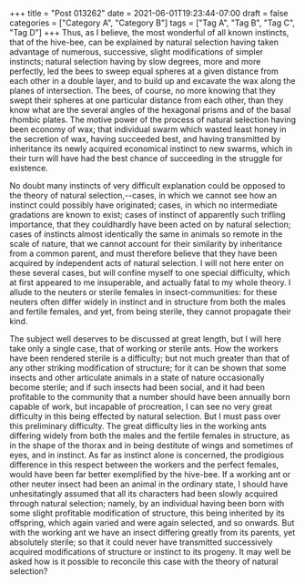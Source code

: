 +++
title = "Post 013262"
date = 2021-06-01T19:23:44-07:00
draft = false
categories = ["Category A", "Category B"]
tags = ["Tag A", "Tag B", "Tag C", "Tag D"]
+++
Thus, as I believe, the most wonderful of all known instincts, that of the hive-bee, can be explained by natural selection having taken advantage of numerous, successive, slight modifications of simpler instincts; natural selection having by slow degrees, more and more perfectly, led the bees to sweep equal spheres at a given distance from each other in a double layer, and to build up and excavate the wax along the planes of intersection. The bees, of course, no more knowing that they swept their spheres at one particular distance from each other, than they know what are the several angles of the hexagonal prisms and of the basal rhombic plates. The motive power of the process of natural selection having been economy of wax; that individual swarm which wasted least honey in the secretion of wax, having succeeded best, and having transmitted by inheritance its newly acquired economical instinct to new swarms, which in their turn will have had the best chance of succeeding in the struggle for existence.

No doubt many instincts of very difficult explanation could be opposed to the theory of natural selection,--cases, in which we cannot see how an instinct could possibly have originated; cases, in which no intermediate gradations are known to exist; cases of instinct of apparently such trifling importance, that they couldhardly have been acted on by natural selection; cases of instincts almost identically the same in animals so remote in the scale of nature, that we cannot account for their similarity by inheritance from a common parent, and must therefore believe that they have been acquired by independent acts of natural selection. I will not here enter on these several cases, but will confine myself to one special difficulty, which at first appeared to me insuperable, and actually fatal to my whole theory. I allude to the neuters or sterile females in insect-communities: for these neuters often differ widely in instinct and in structure from both the males and fertile females, and yet, from being sterile, they cannot propagate their kind.

The subject well deserves to be discussed at great length, but I will here take only a single case, that of working or sterile ants. How the workers have been rendered sterile is a difficulty; but not much greater than that of any other striking modification of structure; for it can be shown that some insects and other articulate animals in a state of nature occasionally become sterile; and if such insects had been social, and it had been profitable to the community that a number should have been annually born capable of work, but incapable of procreation, I can see no very great difficulty in this being effected by natural selection. But I must pass over this preliminary difficulty. The great difficulty lies in the working ants differing widely from both the males and the fertile females in structure, as in the shape of the thorax and in being destitute of wings and sometimes of eyes, and in instinct. As far as instinct alone is concerned, the prodigious difference in this respect between the workers and the perfect females, would have been far better exemplified by the hive-bee. If a working ant or other neuter insect had been an animal in the ordinary state, I should have unhesitatingly assumed that all its characters had been slowly acquired through natural selection; namely, by an individual having been born with some slight profitable modification of structure, this being inherited by its offspring, which again varied and were again selected, and so onwards. But with the working ant we have an insect differing greatly from its parents, yet absolutely sterile; so that it could never have transmitted successively acquired modifications of structure or instinct to its progeny. It may well be asked how is it possible to reconcile this case with the theory of natural selection?
